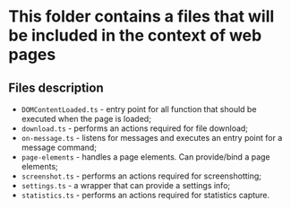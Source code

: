 # This folder contains a files that will be included in the context of web pages

## Files description

- `DOMContentLoaded.ts` - entry point for all function that should be executed when the page is loaded;
- `download.ts` - performs an actions required for file download;
- `on-message.ts` - listens for messages and executes an entry point for a message command;
- `page-elements` - handles a page elements. Can provide/bind a page elements;
- `screenshot.ts` - performs an actions required for screenshotting;
- `settings.ts` - a wrapper that can provide a settings info;
- `statistics.ts` - performs an actions required for statistics capture.
